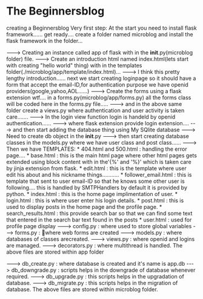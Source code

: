 # The Beginnersblog
creating a Beginnersblog
Very first step:
          At the start you need to install flask framework......
  get ready....
  create a folder named microblog and install the flask framework in the folder...
  
---> Creating an instance called app of flask with in the __init__.py(microblog folder) file.
---> Create an introduction html named index.html(lets start with creating "hello world" thing) with in the templates      folder(./microblog/app/template/index.html)...
---> I think this pretty lengthy introduction...... next we start creating loginpage so it should have a form that accept the email-ID,for authentication purpose we have openid providers(google,yahoo,AOL......) 
---> Create the forms using a flask extension wtf.... in a forms.py(microblog/app/forms.py) all the forms class will be coded here in the forms.py file.....
---> and in the above same folder create a views.py where authentication and user activity is taken care.......
---> In the login view function login is handeld by openid authentication......
---> where flask extension provide login extension....
---> and then start adding the database thing using My SQlite database
---> Need to create db object in the __init__.py
---> then start creating database classes in the models.py where we have user class and post class...... 
---> Then we have TEMPLATES:
      * 404.html and 500.html : handling the error page....
      * base.html : this is the main html page where other html pages gets extended using block content with in              the'{%' and '%}' which is taken care by jinja extension from flask.
      * edit.html : this is the template where user edit his about and his nickname things...........
      * follower_email.html : this is template that sent to user email-ID so that he knows some other user is                following.... this is handled by SMTPHandlers by default it is provided by python.
      * index.html : this is the home page implimentation of user.
      * login.html : this is where user enter his login details.
      * post.html : this is used to display posts in the home page and the profile page.
      * search_results.html : this provide search bar so that we can find some text that entered in the search bar 
        text found in the posts
      * user.html : used for profile page display
---> config.py : where used to store global variables
---> forms.py : where web forms are created
---> models.py : where databases of classes arecreated.
---> views.py : where openid and logins are managed.
---> decorators.py : where multithread is handled.
The above files are stored within app folder

---> db_create.py : where database is created and it's name is app.db
---> db_downgrade.py : scripts helps in the downgrade of database whenever required.
---> db_upgrade.py : this scripts helps in the upgradation of database.
---> db_migrate.py : this scripts helps in the migration of database.
The above files are stored within microblog folder.
